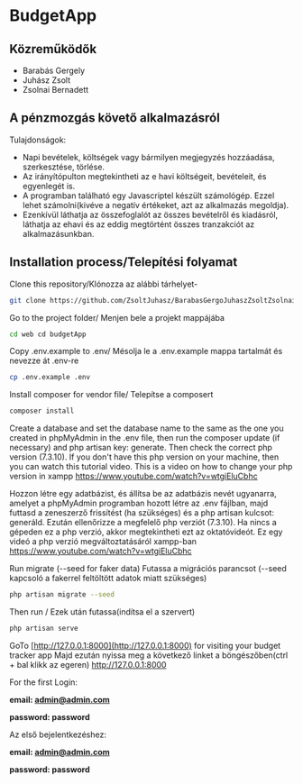 # BudgetApp

## Közreműködők

* Barabás Gergely
* Juhász Zsolt
* Zsolnai Bernadett

## A pénzmozgás követő alkalmazásról

Tulajdonságok:
- Napi bevételek, költségek vagy bármilyen megjegyzés hozzáadása, szerkesztése, törlése.
- Az irányítópulton megtekintheti az e havi költségeit, bevételeit, és egyenlegét is.
- A programban található egy Javascriptel készült számológép. Ezzel lehet számolni(kivéve a negatív értékeket, azt az alkalmazás megoldja).
- Ezenkívül láthatja az összefoglalót az összes bevételről és kiadásról, láthatja az ehavi és az eddig megtörtént összes tranzakciót az alkalmazásunkban. 


## Installation process/Telepítési folyamat

Clone this repository/Klónozza az alábbi tárhelyet-
```sh
git clone https://github.com/ZsoltJuhasz/BarabasGergoJuhaszZsoltZsolnaiBernadett.git
```
Go to the project folder/ Menjen bele a projekt mappájába
```sh
cd web cd budgetApp
```
Copy .env.example to .env/ Mésolja le a .env.example mappa tartalmát és nevezze át .env-re
```sh
cp .env.example .env
```
Install composer for vendor file/ Telepítse a composert
```sh
composer install
```
Create a database and set the database name to the same as the one you created in phpMyAdmin in the .env file,
then run the composer update (if necessary) and php artisan key: generate.
Then check the correct php version (7.3.10). If you don't have this php version on your machine, then
you can watch this tutorial video. This is a video on how to change your php version in xampp
https://www.youtube.com/watch?v=wtgiEluCbhc

Hozzon létre egy adatbázist, és állítsa be az adatbázis nevét ugyanarra, amelyet a phpMyAdmin programban hozott létre az .env fájlban,
majd futtasd a zeneszerző frissítést (ha szükséges) és a php artisan kulcsot: generáld.
Ezután ellenőrizze a megfelelő php verziót (7.3.10). Ha nincs a gépeden ez a php verzió, akkor
megtekintheti ezt az oktatóvideót. Ez egy videó a php verzió megváltoztatásáról xampp-ban
https://www.youtube.com/watch?v=wtgiEluCbhc

Run migrate (--seed for faker data) Futassa a migrációs parancsot (--seed kapcsoló a fakerrel feltöltött adatok miatt szükséges)
```sh
php artisan migrate --seed
```
Then run / Ezek után futassa(indítsa el a szervert)
```sh
php artisan serve
```
GoTo [http://127.0.0.1:8000](http://127.0.0.1:8000) for visiting your budget tracker app
Majd ezután nyissa meg a következő linket a böngészőben(ctrl + bal klikk az egeren) <http://127.0.0.1:8000>

For the first Login:

**email: admin@admin.com**

**password: password**

Az első bejelentkezéshez: 

**email: admin@admin.com**

**password: password**
